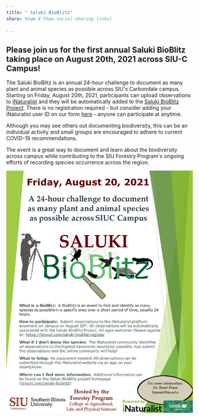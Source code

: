 ```yaml
---
title: " Saluki BioBlitz"
share: true # Show social sharing links?

---
```




## Please join us for the first annual Saluki BioBlitz taking place on August 20th, 2021 across SIU-C Campus!     

The Saluki BioBlitz is an annual 24-hour challenge to document as many plant and animal species as possible across SIU's Carbondale campus. Starting on Friday, August 20th, 2021, participants can upload observations to [iNaturalist](https://www.inaturalist.org) and they will be automatically added to the [Saluki BioBlitz Project](https://www.inaturalist.org/projects/southern-illinois-university-saluki-bioblitz). There is no registration required - but consider adding your iNaturalist user ID on our form [here](https://tinyurl.com/saluki-bioblitz-register) - anyone can participate at anytime.     

Although you may see others out documenting biodiversity, this can be an individual activity and small groups are encouraged to adhere to current COVID-19 recommendations.    

The event is a great way to document and learn about the biodiversity across campus while contributing to the SIU Forestry Program's ongoing efforts of recording species occurrence across the region.

![Saluki BioBlitz Flyer](flyer.png)    

